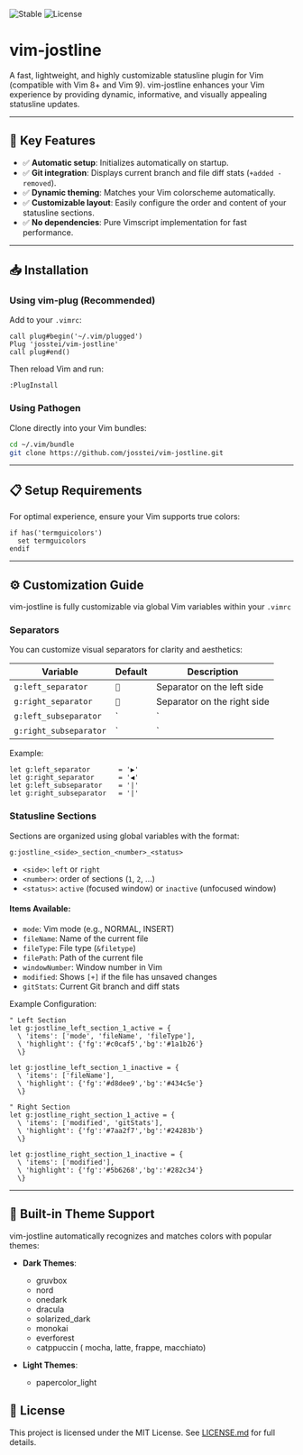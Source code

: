 ![Stable](https://img.shields.io/badge/status-stable-brightgreen) ![License](https://img.shields.io/badge/license-MIT-blue)

# vim-jostline

A fast, lightweight, and highly customizable statusline plugin for Vim (compatible with Vim 8+ and Vim 9). vim-jostline enhances your Vim experience by providing dynamic, informative, and visually appealing statusline updates.

---

## 🚀 Key Features

- ✅ **Automatic setup**: Initializes automatically on startup.
- ✅ **Git integration**: Displays current branch and file diff stats (`+added -removed`).
- ✅ **Dynamic theming**: Matches your Vim colorscheme automatically.
- ✅ **Customizable layout**: Easily configure the order and content of your statusline sections.
- ✅ **No dependencies**: Pure Vimscript implementation for fast performance.

---

## 📥 Installation

### Using vim-plug (Recommended)

Add to your `.vimrc`:

```vim
call plug#begin('~/.vim/plugged')
Plug 'josstei/vim-jostline'
call plug#end()
```

Then reload Vim and run:

```vim
:PlugInstall
```

### Using Pathogen

Clone directly into your Vim bundles:

```bash
cd ~/.vim/bundle
git clone https://github.com/josstei/vim-jostline.git
```

---

## 📋 Setup Requirements

For optimal experience, ensure your Vim supports true colors:

```vim
if has('termguicolors')
  set termguicolors
endif
```

---

## ⚙️ Customization Guide

vim-jostline is fully customizable via global Vim variables within your `.vimrc`

### Separators

You can customize visual separators for clarity and aesthetics:

| Variable              | Default | Description                |
|-----------------------|---------|----------------------------|
| `g:left_separator`    | ``     | Separator on the left side |
| `g:right_separator`   | ``     | Separator on the right side|
| `g:left_subseparator` | `|`     | Subsection separator (left)|
| `g:right_subseparator`| `|`     | Subsection separator (right)|

Example:

```vim
let g:left_separator       = '▶'
let g:right_separator      = '◀'
let g:left_subseparator    = '|'
let g:right_subseparator   = '|'
```

### Statusline Sections

Sections are organized using global variables with the format:

```vim
g:jostline_<side>_section_<number>_<status>
```

- `<side>`: `left` or `right`
- `<number>`: order of sections (`1`, `2`, ...)
- `<status>`: `active` (focused window) or `inactive` (unfocused window)

#### Items Available:

- `mode`: Vim mode (e.g., NORMAL, INSERT)
- `fileName`: Name of the current file
- `fileType`: File type (`&filetype`)
- `filePath`: Path of the current file
- `windowNumber`: Window number in Vim
- `modified`: Shows `[+]` if the file has unsaved changes
- `gitStats`: Current Git branch and diff stats

Example Configuration:

```vim
" Left Section
let g:jostline_left_section_1_active = {
  \ 'items': ['mode', 'fileName', 'fileType'],
  \ 'highlight': {'fg':'#c0caf5','bg':'#1a1b26'}
  \}

let g:jostline_left_section_1_inactive = {
  \ 'items': ['fileName'],
  \ 'highlight': {'fg':'#d8dee9','bg':'#434c5e'}
  \}

" Right Section
let g:jostline_right_section_1_active = {
  \ 'items': ['modified', 'gitStats'],
  \ 'highlight': {'fg':'#7aa2f7','bg':'#24283b'}
  \}

let g:jostline_right_section_1_inactive = {
  \ 'items': ['modified'],
  \ 'highlight': {'fg':'#5b6268','bg':'#282c34'}
  \}
```

---

## 🎨 Built-in Theme Support

vim-jostline automatically recognizes and matches colors with popular themes:

- **Dark Themes**:
  - gruvbox
  - nord
  - onedark
  - dracula
  - solarized_dark
  - monokai
  - everforest
  - catppuccin ( mocha, latte, frappe, macchiato)

- **Light Themes**:
  - papercolor_light

## 📝 License

This project is licensed under the MIT License. See [LICENSE.md](LICENSE.md) for full details.
